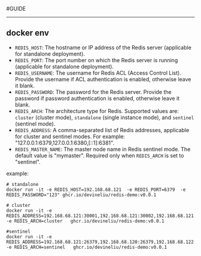 #GUIDE

---

## docker env

- `REDIS_HOST`: The hostname or IP address of the Redis server (applicable for standalone deployment).
- `REDIS_PORT`: The port number on which the Redis server is running (applicable for standalone deployment).
- `REDIS_USERNAME`: The username for Redis ACL (Access Control List). Provide the username if ACL authentication is enabled, otherwise leave it blank.
- `REDIS_PASSWORD`: The password for the Redis server. Provide the password if password authentication is enabled, otherwise leave it blank.
- `REDIS_ARCH`: The architecture type for Redis. Supported values are: `cluster` (cluster mode), `standalone` (single instance mode), and `sentinel` (sentinel mode).
- `REDIS_ADDRESS`: A comma-separated list of Redis addresses, applicable for cluster and sentinel modes. For example: "127.0.0.1:6379,127.0.0.1:6380,[::1]:6381".
- `REDIS_MASTER_NAME`: The master node name in Redis sentinel mode. The default value is "mymaster". Required only when `REDIS_ARCH` is set to "sentinel".

example:
```
# standalone
docker run -it -e REDIS_HOST=192.168.68.121  -e REDIS_PORT=6379  -e REDIS_PASSWORD="123" ghcr.io/devineliu/redis-demo:v0.0.1

# cluster 
docker run -it -e REDIS_ADDRESS=192.168.68.121:30001,192.168.68.121:30002,192.168.68.121:30003  -e REDIS_ARCH=cluster   ghcr.io/devineliu/redis-demo:v0.0.1

#sentinel
docker run -it -e REDIS_ADDRESS=192.168.68.121:26379,192.168.68.120:26379,192.168.68.122:26379  -e REDIS_ARCH=sentinel   ghcr.io/devineliu/redis-demo:v0.0.1



```